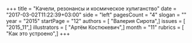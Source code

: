 +++
title = "Качели, резонансы и космическое хулиганство"
date = "2017-03-02T11:22:39+03:00"
side = "left"
pagesCount = "4"
slogan = ""
year = "2015"
startPage = "12"
authors = [ "Валерия Сирота",]
issues = [ "2015_11",]
illustrators = [ "Артём Костюкевич",]
month = "11"
rubrics = [ "Как это устроено",]
+++
